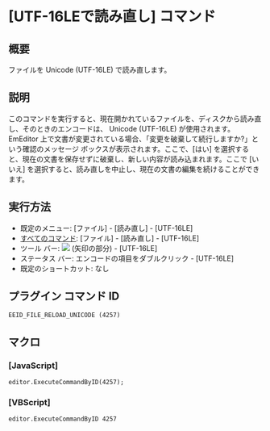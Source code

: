 # \[UTF-16LEで読み直し\] コマンド

## 概要

ファイルを Unicode (UTF-16LE) で読み直します。

## 説明

このコマンドを実行すると、現在開かれているファイルを、ディスクから読み直し、そのときのエンコードは、 Unicode (UTF-16LE) が使用されます。EmEditor
上で文書が変更されている場合、「変更を破棄して続行しますか?」という確認のメッセージ ボックスが表示されます。ここで、\[はい\]
を選択すると、現在の文書を保存せずに破棄し、新しい内容が読み込まれます。ここで \[いいえ\]
を選択すると、読み直しを中止し、現在の文書の編集を続けることができます。

## 実行方法

- 既定のメニュー: \[ファイル\] \- \[読み直し\] \- \[UTF-16LE\]
- [すべてのコマンド](../../glossary/allcommands): \[ファイル\] \- \[読み直し\] \- \[UTF-16LE\]
- ツール バー: ![](../../images/reload..png) (矢印の部分) \- \[UTF-16LE\]
- ステータス バー: エンコードの項目をダブルクリック \- \[UTF-16LE\]
- 既定のショートカット: なし

## プラグイン コマンド ID

```
EEID_FILE_RELOAD_UNICODE (4257)
```

## マクロ

### \[JavaScript\]

```
editor.ExecuteCommandByID(4257);
```

### \[VBScript\]

```
editor.ExecuteCommandByID 4257
```
